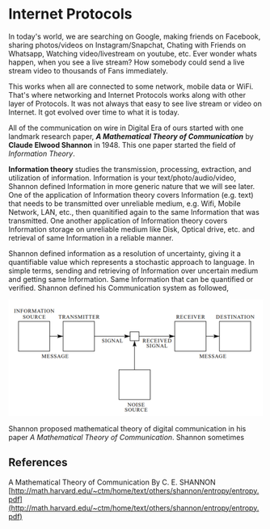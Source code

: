 # Internet Protocols

In today's world, we are searching on Google, making friends on Facebook, sharing photos/videos on Instagram/Snapchat, Chating with Friends on Whatsapp, Watching video/livestream on youtube, etc. Ever wonder whats happen, when you see a live stream? How somebody could send a live stream video to thousands of Fans immediately.

This works when all are connected to some network, mobile data or WiFi. That's where networking and Internet Protocols works along with other layer of Protocols. It was not always that easy to see live stream or video on Internet. It got evolved over time to what it is today.

All of the communication on wire in Digital Era of ours started with one landmark research paper, ***A Mathematical Theory of Communication*** by **Claude Elwood Shannon** in 1948. This one paper started the field of *Information Theory*. 

**Information theory** studies the transmission, processing, extraction, and utilization of information. Information is your text/photo/audio/video, Shannon defined Information in more generic nature that we will see later. One of the application of Information theory covers Information (e.g. text) that needs to be transmitted over unreliable medium, e.g. Wifi, Mobile Network, LAN, etc., then quanitified again to the same Information that was transmitted. One another application of Information theory covers Information storage on unreliable medium like Disk, Optical drive, etc. and retrieval of same Information in a reliable manner. 

Shannon defined information as a resolution of uncertainty, giving it a quantifiable value which represents a stochastic approach to language. In simple terms, sending and retrieving of Information over uncertain medium and getting same Information. Same Information that can be quantified or verified. Shannon defined his Communication system as followed,

![Shannon Communication System](./images/internet-protocols/shannon-entropy.png)

Shannon proposed mathematical theory of digital communication in his paper *A Mathematical Theory of Communication*. Shannon sometimes 

## References
A Mathematical Theory of Communication By C. E. SHANNON [http://math.harvard.edu/~ctm/home/text/others/shannon/entropy/entropy.pdf](http://math.harvard.edu/~ctm/home/text/others/shannon/entropy/entropy.pdf)
<!--stackedit_data:
eyJwcm9wZXJ0aWVzIjoiZXh0ZW5zaW9uczpcbiAgcHJlc2V0Oi
BnZm1cbiIsImhpc3RvcnkiOlsxNjQyNzY4MjAxLDE1OTk5OTI0
MDYsODg2MzQ0NTY5LDkzMTY4MzEwMywtOTU1MzY5MjY5LDcwOD
QzNjg5Nyw2MzcyMzY0NjcsLTY5ODQ4NDgzMiwtMTg4MDkwNjU0
NCwxMjU5NDEzMTM3LDEwODUyMDU1MTYsLTEyNTI2NjY2MjQsMT
EyNzk5MTI1MywtNzU4MTY1NDAwLC0xODkxNTIzNDcxLDE3ODE2
MDkyMTksOTU1MTA1MDYwLDEwNTgyNDk1NjEsMTU5MTEyNTY4OC
wtMTEwNDMxNDEyMF19
-->